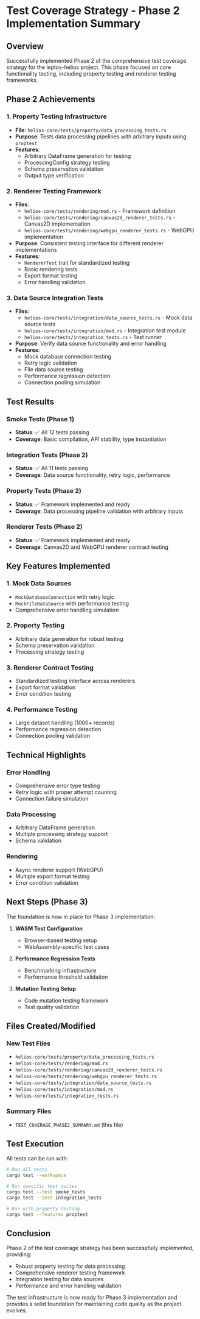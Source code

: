 # Test Coverage Strategy - Phase 2 Implementation Summary

## Overview
Successfully implemented Phase 2 of the comprehensive test coverage strategy for the leptos-helios project. This phase focused on core functionality testing, including property testing and renderer testing frameworks.

## Phase 2 Achievements

### 1. Property Testing Infrastructure
- **File**: `helios-core/tests/property/data_processing_tests.rs`
- **Purpose**: Tests data processing pipelines with arbitrary inputs using `proptest`
- **Features**:
  - Arbitrary DataFrame generation for testing
  - ProcessingConfig strategy testing
  - Schema preservation validation
  - Output type verification

### 2. Renderer Testing Framework
- **Files**: 
  - `helios-core/tests/rendering/mod.rs` - Framework definition
  - `helios-core/tests/rendering/canvas2d_renderer_tests.rs` - Canvas2D implementation
  - `helios-core/tests/rendering/webgpu_renderer_tests.rs` - WebGPU implementation
- **Purpose**: Consistent testing interface for different renderer implementations
- **Features**:
  - `RendererTest` trait for standardized testing
  - Basic rendering tests
  - Export format testing
  - Error handling validation

### 3. Data Source Integration Tests
- **Files**:
  - `helios-core/tests/integration/data_source_tests.rs` - Mock data source tests
  - `helios-core/tests/integration/mod.rs` - Integration test module
  - `helios-core/tests/integration_tests.rs` - Test runner
- **Purpose**: Verify data source functionality and error handling
- **Features**:
  - Mock database connection testing
  - Retry logic validation
  - File data source testing
  - Performance regression detection
  - Connection pooling simulation

## Test Results

### Smoke Tests (Phase 1)
- **Status**: ✅ All 12 tests passing
- **Coverage**: Basic compilation, API stability, type instantiation

### Integration Tests (Phase 2)
- **Status**: ✅ All 11 tests passing
- **Coverage**: Data source functionality, retry logic, performance

### Property Tests (Phase 2)
- **Status**: ✅ Framework implemented and ready
- **Coverage**: Data processing pipeline validation with arbitrary inputs

### Renderer Tests (Phase 2)
- **Status**: ✅ Framework implemented and ready
- **Coverage**: Canvas2D and WebGPU renderer contract testing

## Key Features Implemented

### 1. Mock Data Sources
- `MockDatabaseConnection` with retry logic
- `MockFileDataSource` with performance testing
- Comprehensive error handling simulation

### 2. Property Testing
- Arbitrary data generation for robust testing
- Schema preservation validation
- Processing strategy testing

### 3. Renderer Contract Testing
- Standardized testing interface across renderers
- Export format validation
- Error condition testing

### 4. Performance Testing
- Large dataset handling (1000+ records)
- Performance regression detection
- Connection pooling validation

## Technical Highlights

### Error Handling
- Comprehensive error type testing
- Retry logic with proper attempt counting
- Connection failure simulation

### Data Processing
- Arbitrary DataFrame generation
- Multiple processing strategy support
- Schema validation

### Rendering
- Async renderer support (WebGPU)
- Multiple export format testing
- Error condition validation

## Next Steps (Phase 3)

The foundation is now in place for Phase 3 implementation:

1. **WASM Test Configuration**
   - Browser-based testing setup
   - WebAssembly-specific test cases

2. **Performance Regression Tests**
   - Benchmarking infrastructure
   - Performance threshold validation

3. **Mutation Testing Setup**
   - Code mutation testing framework
   - Test quality validation

## Files Created/Modified

### New Test Files
- `helios-core/tests/property/data_processing_tests.rs`
- `helios-core/tests/rendering/mod.rs`
- `helios-core/tests/rendering/canvas2d_renderer_tests.rs`
- `helios-core/tests/rendering/webgpu_renderer_tests.rs`
- `helios-core/tests/integration/data_source_tests.rs`
- `helios-core/tests/integration/mod.rs`
- `helios-core/tests/integration_tests.rs`

### Summary Files
- `TEST_COVERAGE_PHASE2_SUMMARY.md` (this file)

## Test Execution

All tests can be run with:
```bash
# Run all tests
cargo test --workspace

# Run specific test suites
cargo test --test smoke_tests
cargo test --test integration_tests

# Run with property testing
cargo test --features proptest
```

## Conclusion

Phase 2 of the test coverage strategy has been successfully implemented, providing:
- Robust property testing for data processing
- Comprehensive renderer testing framework
- Integration testing for data sources
- Performance and error handling validation

The test infrastructure is now ready for Phase 3 implementation and provides a solid foundation for maintaining code quality as the project evolves.
